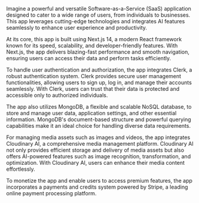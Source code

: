 Imagine a powerful and versatile Software-as-a-Service (SaaS) application designed to cater to a wide range of users, from individuals to businesses. This app leverages cutting-edge technologies and integrates AI features seamlessly to enhance user experience and productivity.

At its core, this app is built using Next.js 14, a modern React framework known for its speed, scalability, and developer-friendly features. With Next.js, the app delivers blazing-fast performance and smooth navigation, ensuring users can access their data and perform tasks efficiently.

To handle user authentication and authorization, the app integrates Clerk, a robust authentication system. Clerk provides secure user management functionalities, allowing users to sign up, log in, and manage their accounts seamlessly. With Clerk, users can trust that their data is protected and accessible only to authorized individuals.

The app also utilizes MongoDB, a flexible and scalable NoSQL database, to store and manage user data, application settings, and other essential information. MongoDB's document-based structure and powerful querying capabilities make it an ideal choice for handling diverse data requirements.

For managing media assets such as images and videos, the app integrates Cloudinary AI, a comprehensive media management platform. Cloudinary AI not only provides efficient storage and delivery of media assets but also offers AI-powered features such as image recognition, transformation, and optimization. With Cloudinary AI, users can enhance their media content effortlessly.

To monetize the app and enable users to access premium features, the app incorporates a payments and credits system powered by Stripe, a leading online payment processing platform.
